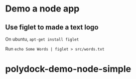 # Demo a node app

## Use figlet to made a text logo
On ubuntu, `apt-get install figlet`

Run `echo Some Words | figlet > src/words.txt`

# polydock-demo-node-simple
